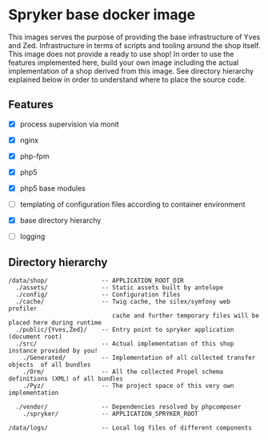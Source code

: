 # Spryker base docker image 

This images serves the purpose of providing the base infrastructure of Yves and
Zed. Infrastructure in terms of scripts and tooling around the shop itself.
This image does not provide a ready to use shop! In order to use the features
implemented here, build your own image including the actual implementation of a
shop derived from this image. See directory hierarchy explained below in order
to understand where to place the source code. 

## Features

* [x] process supervision via monit
* [x] nginx
* [x] php-fpm 
* [x] php5
* [x] php5 base modules 
* [ ] templating of configuration files according to container environment 
* [x] base directory hierarchy 
* [ ] logging 


## Directory hierarchy

    /data/shop/               -- APPLICATION_ROOT_DIR
      ./assets/               -- Static assets built by antelope
      ./config/               -- Configuration files
      ./cache/                -- Twig cache, the silex/symfony web profiler
                                 cache and further temporary files will be placed here during runtime
      ./public/{Yves,Zed}/    -- Entry point to spryker application (document root)
      ./src/                  -- Actual implementation of this shop instance provided by you!
        ./Generated/          -- Implementation of all collected transfer objects  of all bundles
        ./Orm/                -- All the collected Propel schema definitions (XML) of all bundles
        ./Pyz/                -- The project space of this very own implementation

      ./vendor/               -- Dependencies resolved by phpcomposer
        ./spryker/            -- APPLICATION_SPRYKER_ROOT

    /data/logs/               -- Local log files of different components
